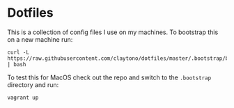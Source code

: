 # Dotfiles

This is a collection of config files I use on my machines.  To bootstrap this on a new machine run:

```
curl -L https://raw.githubusercontent.com/claytono/dotfiles/master/.bootstrap/bootstrap.sh | bash
```

To test this for MacOS check out the repo and switch to the `.bootstrap` directory and run:

```
vagrant up
```
